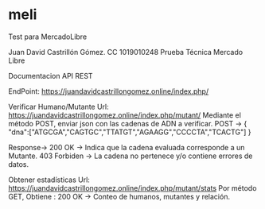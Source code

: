 # meli
Test para MercadoLibre

Juan David Castrillón Gómez.
CC 1019010248
Prueba Técnica Mercado Libre

Documentacion API REST

EndPoint:
https://juandavidcastrillongomez.online/index.php/

Verificar Humano/Mutante
Url: https://juandavidcastrillongomez.online/index.php/mutant/
Mediante el método POST, enviar json con las cadenas de ADN a verificar.
POST -> 
{
"dna":["ATGCGA","CAGTGC","TTATGT","AGAAGG","CCCCTA","TCACTG"]
}

Response->
200 OK -> Indica que la cadena evaluada corresponde a un Mutante.
403 Forbiden -> La cadena no pertenece y/o contiene errores de datos.

Obtener estadísticas
Url: https://juandavidcastrillongomez.online/index.php/mutant/stats
Por método GET, Obtiene :
200 OK -> Conteo de humanos, mutantes y relación.

